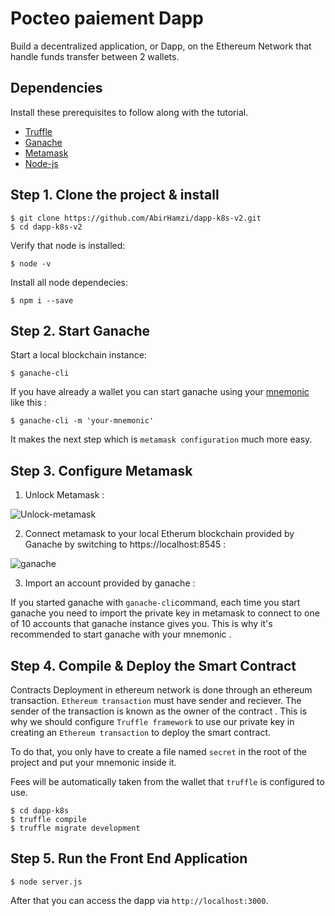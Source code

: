 # Pocteo paiement Dapp
Build a decentralized application, or Dapp, on the Ethereum Network that handle funds transfer between 2 wallets.

## Dependencies
Install these prerequisites to follow along with the tutorial. 

- [Truffle](https://github.com/trufflesuite/truffle)
- [Ganache](https://www.npmjs.com/package/ganache-cli)
- [Metamask](https://metamask.io/)
- [Node-js](https://nodejs.org/en/download/)

## Step 1. Clone the project & install
```
$ git clone https://github.com/AbirHamzi/dapp-k8s-v2.git
$ cd dapp-k8s-v2
```

Verify that node is installed:

```
$ node -v
```

Install all node dependecies:

```
$ npm i --save
```
## Step 2. Start Ganache
Start a local blockchain instance:
```
$ ganache-cli
```
If you have already a wallet you can start ganache using your [mnemonic](https://blog.blockchain.com/2015/10/27/understanding-mnemonics-and-the-blockchain-wallet/) like this :
```
$ ganache-cli -m 'your-mnemonic'
```
It makes the next step which is `metamask configuration` much more easy.

## Step 3. Configure Metamask

1. Unlock Metamask :


![Unlock-metamask](https://miro.medium.com/max/359/1*ym2Y3hcop0aoPM2UOPy8GA.png)

2. Connect metamask to your local Etherum blockchain provided by Ganache by switching to https://localhost:8545 :


![ganache](https://i.stack.imgur.com/RaR7P.png)

3. Import an account provided by ganache :

If you started ganache with `ganache-cli`command, each time you start ganache you need to import the private key in metamask to connect to one of 10 accounts that ganache instance gives you. This is why it's recommended to start ganache with your mnemonic .

## Step 4. Compile & Deploy the Smart Contract

Contracts Deployment in ethereum network is done through an ethereum transaction. `Ethereum transaction` must have sender and reciever. The sender of the transaction is known as the owner of the contract . This is why we should configure `Truffle framework` to use our private key in creating an `Ethereum transaction` to deploy the smart contract.

To do that, you only have to create a file named `secret` in the root of the project and put your mnemonic inside it.

Fees will be automatically taken from the wallet that `truffle` is configured to use.

```
$ cd dapp-k8s
$ truffle compile 
$ truffle migrate development
```

## Step 5. Run the Front End Application
```
$ node server.js
```
After that you can access the dapp via `http://localhost:3000`.

